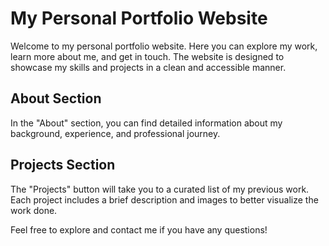 # My Personal Portfolio Website

Welcome to my personal portfolio website. Here you can explore my work, learn more about me, and get in touch. The website is designed to showcase my skills and projects in a clean and accessible manner.

## About Section
In the "About" section, you can find detailed information about my background, experience, and professional journey.

## Projects Section
The "Projects" button will take you to a curated list of my previous work. Each project includes a brief description and images to better visualize the work done.

Feel free to explore and contact me if you have any questions!



